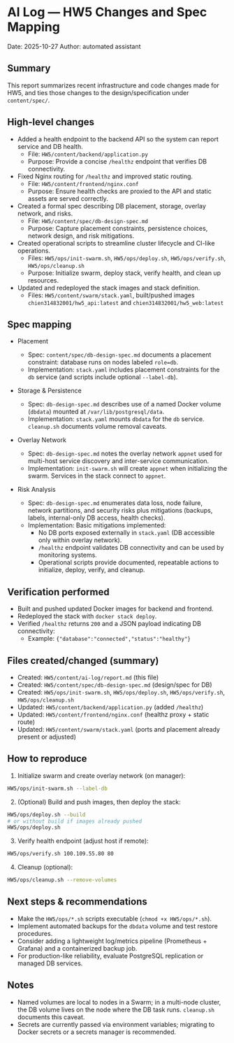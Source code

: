 # AI Log — HW5 Changes and Spec Mapping

Date: 2025-10-27
Author: automated assistant

Summary
-------
This report summarizes recent infrastructure and code changes made for HW5, and ties those changes to the design/specification under `content/spec/`.

High-level changes
------------------
- Added a health endpoint to the backend API so the system can report service and DB health.
  - File: `HW5/content/backend/application.py`
  - Purpose: Provide a concise `/healthz` endpoint that verifies DB connectivity.
- Fixed Nginx routing for `/healthz` and improved static routing.
  - File: `HW5/content/frontend/nginx.conf`
  - Purpose: Ensure health checks are proxied to the API and static assets are served correctly.
- Created a formal spec describing DB placement, storage, overlay network, and risks.
  - File: `HW5/content/spec/db-design-spec.md`
  - Purpose: Capture placement constraints, persistence choices, network design, and risk mitigations.
- Created operational scripts to streamline cluster lifecycle and CI-like operations.
  - Files: `HW5/ops/init-swarm.sh`, `HW5/ops/deploy.sh`, `HW5/ops/verify.sh`, `HW5/ops/cleanup.sh`
  - Purpose: Initialize swarm, deploy stack, verify health, and clean up resources.
- Updated and redeployed the stack images and stack definition.
  - Files: `HW5/content/swarm/stack.yaml`, built/pushed images `chien314832001/hw5_api:latest` and `chien314832001/hw5_web:latest`

Spec mapping
------------
- Placement
  - Spec: `content/spec/db-design-spec.md` documents a placement constraint: database runs on nodes labeled `role=db`.
  - Implementation: `stack.yaml` includes placement constraints for the `db` service (and scripts include optional `--label-db`).

- Storage & Persistence
  - Spec: `db-design-spec.md` describes use of a named Docker volume (`dbdata`) mounted at `/var/lib/postgresql/data`.
  - Implementation: `stack.yaml` mounts `dbdata` for the `db` service. `cleanup.sh` documents volume removal caveats.

- Overlay Network
  - Spec: `db-design-spec.md` notes the overlay network `appnet` used for multi-host service discovery and inter-service communication.
  - Implementation: `init-swarm.sh` will create `appnet` when initializing the swarm. Services in the stack connect to `appnet`.

- Risk Analysis
  - Spec: `db-design-spec.md` enumerates data loss, node failure, network partitions, and security risks plus mitigations (backups, labels, internal-only DB access, health checks).
  - Implementation: Basic mitigations implemented:
    - No DB ports exposed externally in `stack.yaml` (DB accessible only within overlay network).
    - `/healthz` endpoint validates DB connectivity and can be used by monitoring systems.
    - Operational scripts provide documented, repeatable actions to initialize, deploy, verify, and cleanup.

Verification performed
----------------------
- Built and pushed updated Docker images for backend and frontend.
- Redeployed the stack with `docker stack deploy`.
- Verified `/healthz` returns `200` and a JSON payload indicating DB connectivity:
  - Example: `{"database":"connected","status":"healthy"}`

Files created/changed (summary)
------------------------------
- Created: `HW5/content/ai-log/report.md` (this file)
- Created: `HW5/content/spec/db-design-spec.md` (design/spec for DB)
- Created: `HW5/ops/init-swarm.sh`, `HW5/ops/deploy.sh`, `HW5/ops/verify.sh`, `HW5/ops/cleanup.sh`
- Updated: `HW5/content/backend/application.py` (added `/healthz`)
- Updated: `HW5/content/frontend/nginx.conf` (healthz proxy + static route)
- Updated: `HW5/content/swarm/stack.yaml` (ports and placement already present or adjusted)

How to reproduce
----------------
1. Initialize swarm and create overlay network (on manager):

```bash
HW5/ops/init-swarm.sh --label-db
```

2. (Optional) Build and push images, then deploy the stack:

```bash
HW5/ops/deploy.sh --build
# or without build if images already pushed
HW5/ops/deploy.sh
```

3. Verify health endpoint (adjust host if remote):

```bash
HW5/ops/verify.sh 100.109.55.80 80
```

4. Cleanup (optional):

```bash
HW5/ops/cleanup.sh --remove-volumes
```

Next steps & recommendations
---------------------------
- Make the `HW5/ops/*.sh` scripts executable (`chmod +x HW5/ops/*.sh`).
- Implement automated backups for the `dbdata` volume and test restore procedures.
- Consider adding a lightweight log/metrics pipeline (Prometheus + Grafana) and a containerized backup job.
- For production-like reliability, evaluate PostgreSQL replication or managed DB services.

Notes
-----
- Named volumes are local to nodes in a Swarm; in a multi-node cluster, the DB volume lives on the node where the DB task runs. `cleanup.sh` documents this caveat.
- Secrets are currently passed via environment variables; migrating to Docker secrets or a secrets manager is recommended.


